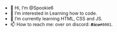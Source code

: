 - 👋 Hi, I’m @Spookie6
- 👀 I’m interested in Learning how to code.
- 🌱 I’m currently learning HTML, CSS and JS.
- 📫 How to reach me: over on discord: `𝙍𝙞𝙘𝙤#0001`.

<!---
Spookie6/Spookie6 is a ✨ special ✨ repository because its `README.md` (this file) appears on your GitHub profile.
You can click the Preview link to take a look at your changes.
--->
